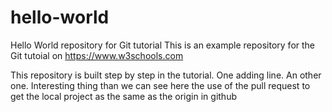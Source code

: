 # hello-world
Hello World repository for Git tutorial
This is an example repository for the Git tutoial on https://www.w3schools.com

This repository is built step by step in the tutorial.
One adding line.
An other one.
Interesting thing than we can see here
the use of the pull request to get the local project
as the same as the origin in github
